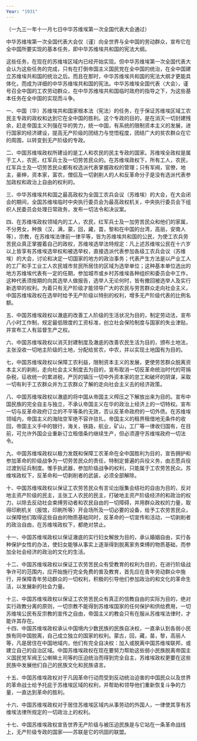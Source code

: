 ```yaml
---
Year: "1931"
---
```


（一九三一年十一月七日中华苏维埃第一次全国代表大会通过）

中华苏维埃第一次全国代表大会仅〔谨〕向全世界与全中国的劳动群众，宣布它在全中国所要实现的基本任务，即中华苏维埃共和国的宪法大纲。

这些任务，在现在的苏维埃区域内已经开始实现。但中华苏维埃第一次全国代表大会认为这些任务的完成，只有在打倒帝国主义国民党在全中国的统治，在全中国建立苏维埃共和国的统治之后。而且在那时，中华苏维埃共和国的宪法大纲才更能具体化，而成为详细的中华苏维埃共和国的宪法。中华苏维埃全国代表〈大会〉，谨号召全中国的工农劳动群众，在中华苏维埃共和国临时政府的指导之下，为这些基本任务在全中国的实现而斗争。  

一、中国〔华〕苏维埃共和国家根本法（宪法）的任务，在于保证苏维埃区域工农民主专政的政权和达到它在全中国的胜利。这个专政的目的，是在消灭一切封建残余，赶走帝国主义列强在华的势力，统一中国，有系统的限制资本主义的发展，进行国家的经济建设，提高无产阶级的团结力与觉悟程度，团结广大的贫农群众在它的周围，以转变到无产阶级的专政。  

二、中国苏维埃政权所建设的是工人和农民的民主专政的国家。苏维埃全政权是属于工人，农民，红军兵士及一切劳苦民众的。在苏维埃政权下，所有工人，农民，红军兵士及一切劳苦民众都有权选派代表掌握政权的管理；只有军阀，官僚，地主，豪绅，资本家，富农，僧侣及一切剥削人的人和反革命分子是没有选派代表参加政权和政治上自由的权利的。  

三、中华苏维埃共和国之最高政权为全国工农兵会议（苏维埃）的大会，在大会闭会的期间，全国苏维埃临时中央执行委员会为最高政权机关，中央执行委员会下组织人民委员会处理日常政务，发布一切法令和决议案。  

四、在苏维埃政权领域内的工人，农民，红军兵士及一加劳苦民众和他们的家属，不分男女，种族（汉，满，蒙，回，藏，苗，黎和在中国的台湾，高丽，安南人等），宗教，在苏维埃法律前一律平等，皆为苏维埃共和国的公民，为使工农兵劳苦民众真正掌握着自己的政权，苏维埃选举法特规定：凡上述苏维埃公民在十六岁以上皆享有苏维埃选举权和被选举权，直接选派代表参加各级工农兵会议（苏维埃）的大会，讨论和决定一切国家的地方的政治事务；代表产生方法是以产业工人的工厂和手工业工人农民城市贫民所居住的区域为选举单位；这种基本单位选出的地方苏维埃代表有一定的任期，参加城市或乡村苏维埃各种组织和委员会中工作，这种代表须按期的向其选举人做报告，选举人无论何时，皆有撤回被选举人及实行新选举的权利。为着只有无产阶级才能领导广大的农民与劳苦群众走向社会主义，中国苏维埃政权在选举时给予无产阶级以特别的权利，增多无产阶级代表的比例名额。  

五、中国苏维埃政权以澈底的改善工人阶级的生活状况为目的，制定劳动法，宣布八小时工作制，规定最低限度的工资标准，创立社会保险制度与国家的失业津贴，并宣布工人有监督生产之权。  

六、中国苏维埃政权以消灭封建制度及澈底的改善农民生活为目的，颁布土地法，主张没收一切地主阶级的土地，分配给贫农，中农，并以实现土地国有为目的。 

七，中国苏维埃政权以保障工农利益，限制资本主义的发展，更使劳苦群众脱离资本主义的剥削，走向社会主义制度去为目的，宣布取消一切反革命统治时代的苛捐杂税，征收统一的累进税，严厉的镇压一切中外资本家的怠工和破坏的阴谋，采取一切有利于工农群众并为工农群众了解的走向社会主义去的经济政策。  

八、中国苏维埃政权以澈底的将中国从帝国主义榨压之下解放出来为目的。宣布中国民族的完全自主与独立，不承认帝国主义在华的政治上经济上的一切特权。宣布一切与反革命政府订立的不平等条约无效，否认反革命政府的一切外债。在苏维埃领域内，帝国主义的海陆空军绝不容许驻扎，帝国主义的租界租借地无条件的收回，帝国主义手中的银行，海关，铁路，航业，矿山，工厂等一律收归国有，在目前，可允许外国企业重新订立租借条约继续生产，但必须遵守苏维埃政府一切法令。

九、中国苏维埃政权以极力发既和保障工农革命在全中国胜利为目的，宣告拥护和参加革命的阶级战争为一切劳苦民众的责任，特制定普遍的兵役义务，由志愿兵役过渡到征兵制度。惟手执武器，参加阶级战争的权利，只能属于工农劳苦民众。苏维埃政权下，反革命和一切剥削者的武装，必须全部解除。

十、中国苏维埃政权以保证工农劳苦民众有言论出版集会结社的自由为目的，反对地主资产阶级的民主，主张工人农民的民主，打破地主资产阶级经济的和政治的权力，以除去反动社会束缚劳动者和农民自由的一切障碍，并用群众政权的力量，取得印刷机关（报馆，印刷所等）开会场所及一切必要的设备，给予工农劳苦民众，以保障他们取得这些自由的物质基础同时，反革命的一切宣传和活动，一切剥削者的政治自由，在苏维埃政权下，都绝对禁止。

十一、中国苏维埃政权以保证澈底的实行妇女解放为目的，承认婚姻自由，实行各种保护女性的办法，使妇女能够从事实上逐渐得到脱离家务束缚的物质基础，而参加全社会经济的政治的文化的生活。

十二、中国苏维埃政权以保证工农劳苦民众有受教育的权利为目的，在进行阶级战争许可的范围内，应开始施行完全免费的普及教育，首先应在青年劳动群众中施行，并保障青年劳动群众的一切权利，积极的引导他们参加政治的和文化的革命生活，以发展新的社会力量。

十三、中国苏维埃政权以保证工农劳苦民众有真正的信教自由的实际为目的，绝对实行政教分离的原则，一切宗教不能得到苏维埃国家的任何保护和供给费用，一切苏维埃公民有反宗教的宣传之自由，帝国主义的教会只有在服从苏维埃法律时，才能许其存在。  
十四、中国苏维埃政权承认中国境内少数民族的民族自决权，一直承认到各弱小民族有同中国脱离，自己成立独立的国家的权利。蒙古，回，藏，苗，黎，高丽人等，凡是居住在中国地域内，他们有完全自决权：加入或脱离中国苏维埃联邦，或建立自己的自治区域。中国苏维埃政权在现在要努力帮助这些弱小民族脱离帝国主义国民党军阀王公喇嘛土司等的压迫统治而得到完全自主，苏维埃政权更要在这些民族中发展他们自己的民族文化和民族语言。

十五、中国苏维埃政权对于凡因革命行动而受到反动统治迫害的中国民众以及世界的革命战士给予托庇于苏维埃区域的权利，并帮助和领导他们重新恢复斗争的力量，一直达到革命的胜利。

十六、中国苏维埃政权对于居住苏维埃区域内从事劳动的外国人，一律使其享有苏维埃法律所规定的一切政治上的权利。

十七、中国苏维埃政权宣告世界无产阶级与被压迫民族是与它站在一条革命战线上，无产阶级专政的国家——苏联是它的巩固的联盟。
